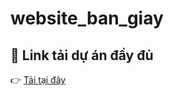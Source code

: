# website_ban_giay
## 🔗 Link tải dự án đầy đủ
👉 [Tải tại đây](https://drive.google.com/file/d/1roDostsD0cXgdZH2l5H8tZKbmmFr0vJT/view?usp=sharing)
